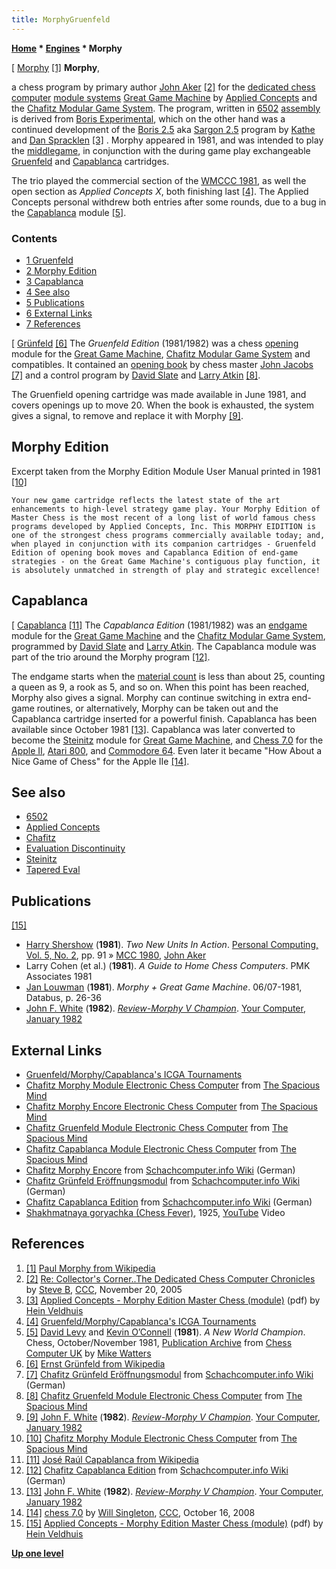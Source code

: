```yaml
---
title: MorphyGruenfeld
---
```

**[Home](Home "Home") \* [Engines](Engines "Engines") \* Morphy**



[ [Morphy](https://en.wikipedia.org/wiki/Paul_Morphy) <a id="cite-note-1" href="#cite-ref-1">[1]</a>
**Morphy**,  

a chess program by primary author [John Aker](John_Aker "John Aker") <a id="cite-note-2" href="#cite-ref-2">[2]</a> for the [dedicated chess computer](Dedicated_Chess_Computers "Dedicated Chess Computers") [module systems](Module#System "Module") [Great Game Machine](Great_Game_Machine "Great Game Machine") by [Applied Concepts](Applied_Concepts "Applied Concepts") and the [Chafitz Modular Game System](Chafitz_Modular_Game_System "Chafitz Modular Game System"). The program, written in [6502](6502 "6502") [assembly](Assembly "Assembly") is derived from [Boris Experimental](Boris#X "Boris"), which on the other hand was a continued development of the [Boris 2.5](Boris#2.5 "Boris") aka [Sargon 2.5](Sargon "Sargon") program by [Kathe](Kathe_Spracklen "Kathe Spracklen") and [Dan Spracklen](Dan_Spracklen "Dan Spracklen") <a id="cite-note-3" href="#cite-ref-3">[3]</a> . Morphy appeared in 1981, and was intended to play the [middlegame](Middlegame "Middlegame"), in conjunction with the during game play exchangeable [Gruenfeld](#gruenfeld) and [Capablanca](#capablanca) cartridges. 


The trio played the commercial section of the [WMCCC 1981](WMCCC_1981 "WMCCC 1981"), as well the open section as *Applied Concepts X*, both finishing last <a id="cite-note-4" href="#cite-ref-4">[4]</a>. The Applied Concepts personal withdrew both entries after some rounds, due to a bug in the [Capablanca](#capablanca) module <a id="cite-note-5" href="#cite-ref-5">[5]</a>. 



### Contents


* [1 Gruenfeld](#gruenfeld)
* [2 Morphy Edition](#morphy-edition)
* [3 Capablanca](#capablanca)
* [4 See also](#see-also)
* [5 Publications](#publications)
* [6 External Links](#external-links)
* [7 References](#references)






[ [Grünfeld](https://en.wikipedia.org/wiki/Ernst_Gr%C3%BCnfeld) <a id="cite-note-6" href="#cite-ref-6">[6]</a>
The *Gruenfeld Edition* (1981/1982) was a chess [opening](Opening "Opening") module for the [Great Game Machine](Great_Game_Machine "Great Game Machine"), [Chafitz Modular Game System](Chafitz_Modular_Game_System "Chafitz Modular Game System") and compatibles. It contained an [opening book](Opening_Book "Opening Book") by chess master [John Jacobs](index.php?title=John_Jacobs&action=edit&redlink=1 "John Jacobs (page does not exist)") <a id="cite-note-7" href="#cite-ref-7">[7]</a> and a control program by [David Slate](David_Slate "David Slate") and [Larry Atkin](Larry_Atkin "Larry Atkin") <a id="cite-note-8" href="#cite-ref-8">[8]</a>. 


The Gruenfield opening cartridge was made available in June 1981, and covers openings up to move 20. When the book is exhausted, the system gives a signal, to remove and replace it with Morphy <a id="cite-note-9" href="#cite-ref-9">[9]</a>.



## Morphy Edition


Excerpt taken from the Morphy Edition Module User Manual printed in 1981 <a id="cite-note-10" href="#cite-ref-10">[10]</a>




```
Your new game cartridge reflects the latest state of the art enhancements to high-level strategy game play. Your Morphy Edition of Master Chess is the most recent of a long list of world famous chess programs developed by Applied Concepts, Inc. This MORPHY EIDITION is one of the strongest chess programs commercially available today; and, when played in conjunction with its companion cartridges - Gruenfeld Edition of opening book moves and Capablanca Edition of end-game strategies - on the Great Game Machine's contiguous play function, it is absolutely unmatched in strength of play and strategic excellence! 

```

## Capablanca


[ [Capablanca](https://en.wikipedia.org/wiki/Jos%C3%A9_Ra%C3%BAl_Capablanca) <a id="cite-note-11" href="#cite-ref-11">[11]</a>
The *Capablanca Edition* (1981/1982) was an [endgame](Endgame "Endgame") module for the [Great Game Machine](Great_Game_Machine "Great Game Machine") and the [Chafitz Modular Game System](Chafitz_Modular_Game_System "Chafitz Modular Game System"), programmed by [David Slate](David_Slate "David Slate") and [Larry Atkin](Larry_Atkin "Larry Atkin"). The Capablanca module was part of the trio around the Morphy program <a id="cite-note-12" href="#cite-ref-12">[12]</a>. 


The endgame starts when the [material count](Material "Material") is less than about 25, counting a queen as 9, a rook as 5, and so on. When this point has been reached, Morphy also gives a signal. Morphy can continue switching in extra end-game routines, or alternatively, Morphy can be taken out and the Capablanca cartridge inserted for a powerful finish. Capablanca has been available since October 1981 <a id="cite-note-13" href="#cite-ref-13">[13]</a>. Capablanca was later converted to become the [Steinitz](Steinitz "Steinitz") module for [Great Game Machine](Great_Game_Machine "Great Game Machine"), and [Chess 7.0](Chess_7.0 "Chess 7.0") for the [Apple II](Apple_II "Apple II"), [Atari 800](Atari_8-bit "Atari 8-bit"), and [Commodore 64](Commodore_64 "Commodore 64"). Even later it became "How About a Nice Game of Chess" for the Apple IIe <a id="cite-note-14" href="#cite-ref-14">[14]</a>.



## See also


* [6502](6502 "6502")
* [Applied Concepts](Applied_Concepts "Applied Concepts")
* [Chafitz](Chafitz "Chafitz")
* [Evaluation Discontinuity](Evaluation_Discontinuity "Evaluation Discontinuity")
* [Steinitz](Steinitz "Steinitz")
* [Tapered Eval](Tapered_Eval "Tapered Eval")


## Publications


<a id="cite-note-15" href="#cite-ref-15">[15]</a>



* [Harry Shershow](Harry_Shershow "Harry Shershow") (**1981**). *Two New Units In Action*. [Personal Computing, Vol. 5, No. 2](Personal_Computing#5_2 "Personal Computing"), pp. 91 » [MCC 1980](MCC_1980 "MCC 1980"), [John Aker](John_Aker "John Aker")
* Larry Cohen (et al.) (**1981**). *A Guide to Home Chess Computers*. PMK Associates 1981
* [Jan Louwman](Jan_Louwman "Jan Louwman") (**1981**). *Morphy + Great Game Machine*. 06/07-1981, Databus, p. 26-36
* [John F. White](John_F._White "John F. White") (**1982**). *[Review-Morphy V Champion](http://yourcomputeronline.wordpress.com/2011/01/08/review-morphy-v-champion/)*. [Your Computer](Your_Computer "Your Computer"), [January 1982](http://yourcomputeronline.wordpress.com/2010/12/28/january-1982-contents-and-editorial/)


## External Links


* [Gruenfeld/Morphy/Capablanca's ICGA Tournaments](https://www.game-ai-forum.org/icga-tournaments/program.php?id=502)
* [Chafitz Morphy Module Electronic Chess Computer](http://www.spacious-mind.com/html/morphy_module.html) from [The Spacious Mind](The_Spacious_Mind "The Spacious Mind")
* [Chafitz Morphy Encore Electronic Chess Computer](http://www.spacious-mind.com/html/morphy_encore.html) from [The Spacious Mind](The_Spacious_Mind "The Spacious Mind")
* [Chafitz Gruenfeld Module Electronic Chess Computer](http://www.spacious-mind.com/html/gruenfeld_module.html) from [The Spacious Mind](The_Spacious_Mind "The Spacious Mind")
* [Chafitz Capablanca Module Electronic Chess Computer](http://www.spacious-mind.com/html/capablanca_module.html) from [The Spacious Mind](The_Spacious_Mind "The Spacious Mind")
* [Chafitz Morphy Encore](http://www.schach-computer.info/wiki/index.php/Chafitz_Morphy_Encore) from [Schachcomputer.info Wiki](http://www.schach-computer.info/wiki/index.php/Hauptseite_En) (German)
* [Chafitz Grünfeld Eröffnungsmodul](http://www.schach-computer.info/wiki/index.php/Chafitz_Gr%C3%BCnfeld_Er%C3%B6ffnungsmodul) from [Schachcomputer.info Wiki](http://www.schach-computer.info/wiki/index.php/Hauptseite_En) (German)
* [Chafitz Capablanca Edition](http://www.schach-computer.info/wiki/index.php/Chafitz_Capablanca_Edition) from [Schachcomputer.info Wiki](http://www.schach-computer.info/wiki/index.php/Hauptseite_En) (German)
* [Shakhmatnaya goryachka (Chess Fever)](https://en.wikipedia.org/wiki/Chess_Fever), 1925, [YouTube](https://en.wikipedia.org/wiki/YouTube) Video


 
## References


1. <a id="cite-ref-1" href="#cite-note-1">[1]</a> [Paul Morphy from Wikipedia](https://en.wikipedia.org/wiki/Paul_Morphy)
2. <a id="cite-ref-2" href="#cite-note-2">[2]</a> [Re: Collector's Corner..The Dedicated Chess Computer Chronicles](https://www.stmintz.com/ccc/index.php?id=463242) by [Steve B](Steve_Blincoe "Steve Blincoe"), [CCC](CCC "CCC"), November 20, 2005
3. <a id="cite-ref-3" href="#cite-note-3">[3]</a> [Applied Concepts - Morphy Edition Master Chess (module)](http://www.schaakcomputers.nl/hein_veldhuis/database/files/01-1981%20%5BE-4701%5D%20Applied%20Concepts%20-%20Morphy%20Edition%20Master%20Chess%20%28module%29.pdf) (pdf) by [Hein Veldhuis](Hein_Veldhuis "Hein Veldhuis")
4. <a id="cite-ref-4" href="#cite-note-4">[4]</a> [Gruenfeld/Morphy/Capablanca's ICGA Tournaments](https://www.game-ai-forum.org/icga-tournaments/program.php?id=502)
5. <a id="cite-ref-5" href="#cite-note-5">[5]</a> [David Levy](David_Levy "David Levy") and [Kevin O’Connell](Kevin_O%E2%80%99Connell "Kevin O’Connell") (**1981**). *A New World Champion*. Chess, October/November 1981, [Publication Archive](http://www.chesscomputeruk.com/html/publication_archive.html) from [Chess Computer UK](http://www.chesscomputeruk.com/index.html) by [Mike Watters](Mike_Watters "Mike Watters")
6. <a id="cite-ref-6" href="#cite-note-6">[6]</a> [Ernst Grünfeld from Wikipedia](https://en.wikipedia.org/wiki/Ernst_Gr%C3%BCnfeld)
7. <a id="cite-ref-7" href="#cite-note-7">[7]</a> [Chafitz Grünfeld Eröffnungsmodul](http://www.schach-computer.info/wiki/index.php/Chafitz_Gr%C3%BCnfeld_Er%C3%B6ffnungsmodul) from [Schachcomputer.info Wiki](http://www.schach-computer.info/wiki/index.php/Hauptseite_En) (German)
8. <a id="cite-ref-8" href="#cite-note-8">[8]</a> [Chafitz Gruenfeld Module Electronic Chess Computer](http://www.spacious-mind.com/html/gruenfeld_module.html) from [The Spacious Mind](The_Spacious_Mind "The Spacious Mind")
9. <a id="cite-ref-9" href="#cite-note-9">[9]</a> [John F. White](John_F._White "John F. White") (**1982**). *[Review-Morphy V Champion](http://yourcomputeronline.wordpress.com/2011/01/08/review-morphy-v-champion/)*. [Your Computer](Your_Computer "Your Computer"), [January 1982](http://yourcomputeronline.wordpress.com/2010/12/28/january-1982-contents-and-editorial/)
10. <a id="cite-ref-10" href="#cite-note-10">[10]</a> [Chafitz Morphy Module Electronic Chess Computer](http://www.spacious-mind.com/html/morphy_module.html) from [The Spacious Mind](The_Spacious_Mind "The Spacious Mind")
11. <a id="cite-ref-11" href="#cite-note-11">[11]</a> [José Raúl Capablanca from Wikipedia](https://en.wikipedia.org/wiki/Jos%C3%A9_Ra%C3%BAl_Capablanca)
12. <a id="cite-ref-12" href="#cite-note-12">[12]</a> [Chafitz Capablanca Edition](http://www.schach-computer.info/wiki/index.php/Chafitz_Capablanca_Edition) from [Schachcomputer.info Wiki](http://www.schach-computer.info/wiki/index.php/Hauptseite_En) (German)
13. <a id="cite-ref-13" href="#cite-note-13">[13]</a> [John F. White](John_F._White "John F. White") (**1982**). *[Review-Morphy V Champion](http://yourcomputeronline.wordpress.com/2011/01/08/review-morphy-v-champion/)*. [Your Computer](Your_Computer "Your Computer"), [January 1982](http://yourcomputeronline.wordpress.com/2010/12/28/january-1982-contents-and-editorial/)
14. <a id="cite-ref-14" href="#cite-note-14">[14]</a> [chess 7.0](http://www.talkchess.com/forum/viewtopic.php?t=24419) by [Will Singleton](Will_Singleton "Will Singleton"), [CCC](CCC "CCC"), October 16, 2008
15. <a id="cite-ref-15" href="#cite-note-15">[15]</a> [Applied Concepts - Morphy Edition Master Chess (module)](http://www.schaakcomputers.nl/hein_veldhuis/database/files/01-1981%20%5BE-4701%5D%20Applied%20Concepts%20-%20Morphy%20Edition%20Master%20Chess%20%28module%29.pdf) (pdf) by [Hein Veldhuis](Hein_Veldhuis "Hein Veldhuis")

**[Up one level](Engines "Engines")**







 
